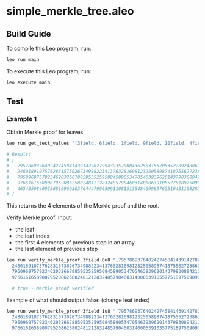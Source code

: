 # simple_merkle_tree.aleo

## Build Guide

To compile this Leo program, run:
```bash
leo run main
```

To execute this Leo program, run:
```bash
leo execute main
```

## Test

### Example 1

Obtain Merkle proof for leaves
```bash
leo run get_test_values "[3field, 6field, 1field, 9field, 10field, 4field, 12field, 7field,11field, 18field, 2field, 14field, 16field, 5field, 21field, 8field]" 0u8

# Result:
# [
#   7957869376402427458414391427827994393570004362503155705352209248862077308098field,
#   2480189107576283157302673498822341376328169812325058987418755627238677989670field,
#   7950969757923462032667885953525950845890534705463939620143798308942178681873field,
#   976616165890079520862580248121283248579046031400063910557751897509090993636field,
#   4654350840935681996930376444799659911081513548469969762510431108283297160887field
# ]
```

This returns the 4 elements of the Merkle proof and the root. 

Verify Merkle proof. Input:
- the leaf
- the leaf index
- the first 4 elements of previous step in an array
- the last element of previous step
```bash
leo run verify_merkle_proof 3field 0u8 "[7957869376402427458414391427827994393570004362503155705352209248862077308098field,
  2480189107576283157302673498822341376328169812325058987418755627238677989670field,
  7950969757923462032667885953525950845890534705463939620143798308942178681873field,
  976616165890079520862580248121283248579046031400063910557751897509090993636field]" 4654350840935681996930376444799659911081513548469969762510431108283297160887field

  # true - Merkle proof verified
```

Example of what should output false: (change leaf index)
```bash
leo run verify_merkle_proof 3field 1u8 "[7957869376402427458414391427827994393570004362503155705352209248862077308098field,
  2480189107576283157302673498822341376328169812325058987418755627238677989670field,
  7950969757923462032667885953525950845890534705463939620143798308942178681873field,
  976616165890079520862580248121283248579046031400063910557751897509090993636field]" 4654350840935681996930376444799659911081513548469969762510431108283297160887field
```